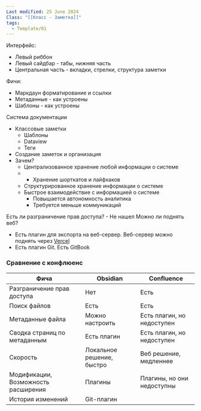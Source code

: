 ```yaml
---
Last modified: 25 June 2024
Class: "[[Класс - Заметка]]"
tags:
  - Template/01
---
```


Интерфейс: 
- Левый риббон
- Левый сайдбар - табы, нижняя часть
- Центральная часть - вкладки, стрелки, структура заметки

Фичи:
- Маркдаун форматирование и ссылки
- Метаданные - как устроены
- Шаблоны - как устроены

Система документации
- Классовые заметки
	- Шаблоны
	- Dataview
	- Теги
- Создание заметок и организация
- Зачем?
	- Централизованное хранение любой информации о системе
	- + Хранение шорткатов и лайфхаков
	- Структурированное хранение информации о системе
	- Быстрое взаимодействие с информацией о системе
		- Повышается автономность аналитика
		- Требуется меньше коммуникаций

Есть ли разграничение прав доступа? - Не нашел
Можно ли поднять веб?
- Есть плагин для экспорта на веб-сервер. Веб-сервер можно поднять через [Vercel](https://dtf.ru/gamedev/2175656-obsidian-dlya-igrovogo-scenarista)
- Есть плагин Git. Есть GitBook

### Сравнение с конфлюенс

| Фича                                | Obsidian                  | Confluence                 |
| ----------------------------------- | ------------------------- | -------------------------- |
| Разграничение прав доступа          | Нет                       | Есть                       |
| Поиск файлов                        | Есть                      | Есть                       |
| Метаданные файла                    | Можно настроить           | Есть плагин, но недоступен |
| Сводка страниц по метаданным        | Есть плагин               | Есть плагин, но недоступен |
| Скорость                            | Локальное решение, быстро | Веб решение, медленнее     |
| Модификации, Возможность расширения | Плагины                   | Плагины, но они недоступны |
| История изменений                   | Git-плагин                |                            |

